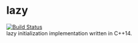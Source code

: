 # lazy
[![Build Status](https://travis-ci.com/liuziangexit/lazy.svg?branch=master)](https://travis-ci.com/liuziangexit/lazy)
<br>
lazy initialization implementation written in C++14.
